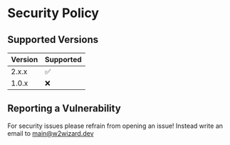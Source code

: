 # Security Policy

## Supported Versions

| Version | Supported          |
| ------- | ------------------ |
| 2.x.x   | ✅                 |
| 1.0.x   | ❌                 |

## Reporting a Vulnerability

For security issues please refrain from opening an issue!
Instead write an email to [main@w2wizard.dev](mailto:main@w2wizard.dev)



